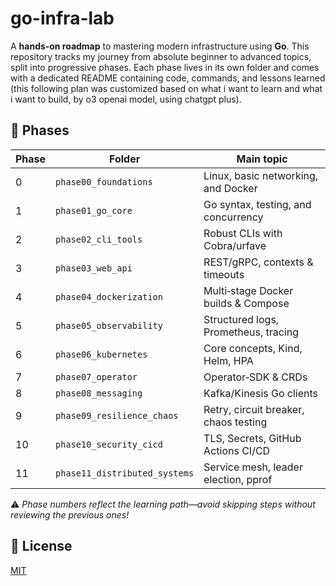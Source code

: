 # go-infra-lab

A **hands‑on roadmap** to mastering modern infrastructure using **Go**. This repository tracks my journey from absolute beginner to advanced topics, split into progressive phases. Each phase lives in its own folder and comes with a dedicated README containing code, commands, and lessons learned (this following plan was customized based on what i want to learn and what i want to build, by o3 openai model, using chatgpt plus).

## 📑 Phases

| Phase | Folder                        | Main topic                            |
| ----- | ----------------------------- | ------------------------------------- |
| 0     | `phase00_foundations`         | Linux, basic networking, and Docker   |
| 1     | `phase01_go_core`             | Go syntax, testing, and concurrency   |
| 2     | `phase02_cli_tools`           | Robust CLIs with Cobra/urfave         |
| 3     | `phase03_web_api`             | REST/gRPC, contexts & timeouts        |
| 4     | `phase04_dockerization`       | Multi‑stage Docker builds & Compose   |
| 5     | `phase05_observability`       | Structured logs, Prometheus, tracing  |
| 6     | `phase06_kubernetes`          | Core concepts, Kind, Helm, HPA        |
| 7     | `phase07_operator`            | Operator‑SDK & CRDs                   |
| 8     | `phase08_messaging`           | Kafka/Kinesis Go clients              |
| 9     | `phase09_resilience_chaos`    | Retry, circuit breaker, chaos testing |
| 10    | `phase10_security_cicd`       | TLS, Secrets, GitHub Actions CI/CD    |
| 11    | `phase11_distributed_systems` | Service mesh, leader election, pprof  |

⚠️ *Phase numbers reflect the learning path—avoid skipping steps without reviewing the previous ones!*

## 📝 License

[MIT](LICENSE)
